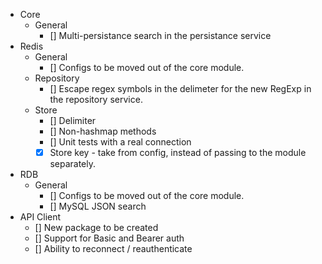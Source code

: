 - Core
  - General
    - [] Multi-persistance search in the persistance service
- Redis
  - General
    - [] Configs to be moved out of the core module.
  - Repository
    - [] Escape regex symbols in the delimeter for the new RegExp in the repository service.
  - Store
    - [] Delimiter
    - [] Non-hashmap methods
    - [] Unit tests with a real connection
    - [x] Store key - take from config, instead of passing to the module separately.
- RDB
  - General
    - [] Configs to be moved out of the core module.
    - [] MySQL JSON search
- API Client
  - [] New package to be created
  - [] Support for Basic and Bearer auth
  - [] Ability to reconnect / reauthenticate

